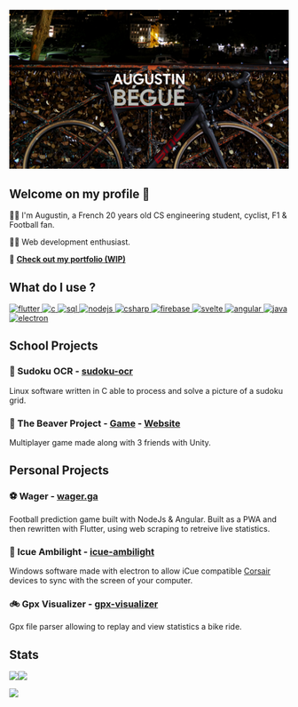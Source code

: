 ![banner](./banner_1440.png)

## Welcome on my profile 👋
🙋‍♂️ I'm Augustin, a French 20 years old CS engineering student, cyclist, F1 & Football fan.

👨‍💻 Web development enthusiast.

🔗 **[Check out my portfolio (WIP)](https://begue.cc)**

## What do I use ?
<p>
   <a href="https://github.com/augustinbegue?tab=repositories&q=&type=&language=dart&sort=" target="blank_">
<img alt="flutter" src="https://img.shields.io/badge/Flutter-66B1F1?logo=flutter&logoColor=white&style=for-the-badge" />
  </a>
 <a href="https://github.com/augustinbegue?tab=repositories&q=&type=&language=c&sort=" target="blank_">
<img alt="c" src="https://img.shields.io/badge/C-00589D?logo=c&logoColor=white&style=for-the-badge" />
    </a>
  <a href="https://github.com/search?q=user%3Aaugustinbegue+sql&type=code" target="blank_">
    <img alt="sql" src="https://img.shields.io/badge/SQL-00618A?logo=PostgreSQL&logoColor=white&style=for-the-badge" />
   </a>
<a href="https://github.com/augustinbegue?tab=repositories&q=&type=&language=c%23&sort=" target="blank_">
 <img alt="nodejs" src="https://img.shields.io/badge/Node-76AD64?logo=Node.js&logoColor=white&style=for-the-badge" />
</a>   
<a href="https://github.com/augustinbegue?tab=repositories&q=&type=&language=c%23&sort=" target="blank_">
 <img alt="csharp" src="https://img.shields.io/badge/C%23-189F20?logo=csharp&logoColor=white&style=for-the-badge" />
</a>
     <a href="https://github.com/search?q=user%3Aaugustinbegue+firebase&type=code" target="blank_">
<img alt="firebase" src="https://img.shields.io/badge/Firebase-F5850D?logo=firebase&logoColor=white&style=for-the-badge" />
      </a>
 <a href="https://github.com/augustinbegue?tab=repositories&q=&type=&language=svelte&sort=" target="blank_">
  <img alt="svelte" src="https://img.shields.io/badge/svelte-%23f1413d.svg?style=for-the-badge&logo=svelte&logoColor=white" />
 </a>
      <a href="https://github.com/search?q=user%3Aaugustinbegue+angular&type=code" target="blank_">
<img alt="angular" src="https://img.shields.io/badge/angular%20-%23DD0031.svg?&style=for-the-badge&logo=angular&logoColor=white" />
       </a>
    <a href="https://github.com/search?q=user%3Aaugustinbegue+sql&type=code" target="blank_">
    <img alt="java" src="https://img.shields.io/badge/Java-EC2025?logo=java&logoColor=white&style=for-the-badge" />
   </a>
       <a href="https://github.com/search?q=user%3Aaugustinbegue+electron&type=code" target="blank_">
<img alt="electron" src="https://img.shields.io/badge/Electron-2B2E3B?logo=electron&logoColor=9EE9F8&style=for-the-badge" />
        </a>
</p>

## School Projects
 
  
### 🔳 Sudoku OCR - [sudoku-ocr](https://github.com/augustinbegue/sudoku-ocr)
  
Linux software written in C able to process and solve a picture of a sudoku grid.

### 🔫 The Beaver Project - [Game](https://github.com/augustinbegue/the-beaver-project-game) - [Website](https://github.com/augustinbegue/the-beaver-project-website)

Multiplayer game made along with 3 friends with Unity.

## Personal Projects

### ⚽ Wager - [wager.ga](https://github.com/augustinbegue/wager)

Football prediction game built with NodeJs & Angular. Built as a PWA and then rewritten with Flutter, using web scraping to retreive live statistics. 

### 🚥 Icue Ambilight - [icue-ambilight](https://github.com/augustinbegue/icue-ambilight)
Windows software made with electron to allow iCue compatible [Corsair](https://www.corsair.com/) devices to sync with the screen of your computer.

### 🚲 Gpx Visualizer - [gpx-visualizer](https://augustinbegue.github.io/gpx-visualizer/)

Gpx file parser allowing to replay and view statistics a bike ride.
<br>

## Stats

<p>
<img align="left" src="https://github-readme-stats.vercel.app/api?username=augustinbegue&show_icons=true&count_private=true&bg_color=0d1117&hide_border=true&text_color=c9d1d9">
<img align="left" src="https://github-readme-stats.vercel.app/api/top-langs/?username=augustinbegue&show_icons=true&count_private=true&bg_color=0d1117&hide_border=true&text_color=c9d1d9&layout=compact">
</p>
<br>
<p>
<img align="left" src="https://komarev.com/ghpvc/?username=augustinbegue&style=flat-square&color=0d1117">
</p>
